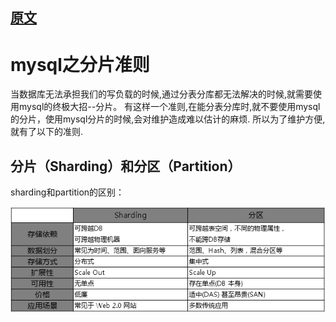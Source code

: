 
## [原文](https://www.blogme.club/2019/02/01/mysql%E4%B9%8B%E5%88%86%E7%89%87%E5%87%86%E5%88%99/)

# mysql之分片准则

当数据库无法承担我们的写负载的时候,通过分表分库都无法解决的时候,就需要使用mysql的终极大招--分片。
有这样一个准则,在能分表分库时,就不要使用mysql的分片，使用mysql分片的时候,会对维护造成难以估计的麻烦.
所以为了维护方便,就有了以下的准则.


## 分片（Sharding）和分区（Partition）

sharding和partition的区别：

![](../images/sharing_db/mysql-sharding.png)